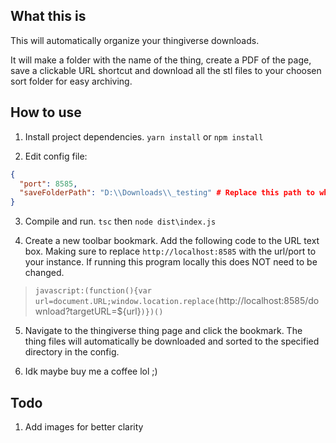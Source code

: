 ## What this is

This will automatically organize your thingiverse downloads.

It will make a folder with the name of the thing, create a PDF of the page, save
a clickable URL shortcut and download all the stl files to your choosen sort
folder for easy archiving.

## How to use

1. Install project dependencies. `yarn install` or `npm install`

2. Edit config file:

```json
{
  "port": 8585,
  "saveFolderPath": "D:\\Downloads\\_testing" # Replace this path to where you want to have the files downloaded at. A single \ needs to be replaced with \\ on Windows.
}
```

3. Compile and run. `tsc` then `node dist\index.js`

4. Create a new toolbar bookmark. Add the following code to the URL text box.
   Making sure to replace `http://localhost:8585` with the url/port to your
   instance. If running this program locally this does NOT need to be changed.

> `javascript:(function(){var url=document.URL;window.location.replace(`http://localhost:8585/download?targetURL=${url}`)})()`

5. Navigate to the thingiverse thing page and click the bookmark. The thing
   files will automatically be downloaded and sorted to the specified directory
   in the config.

6. Idk maybe buy me a coffee lol ;)

## Todo

1. Add images for better clarity
